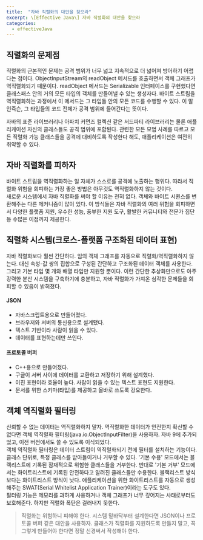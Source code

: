 ```yaml
---
title:  "자바 직렬화의 대안을 찾으라"
excerpt: \[Effective Java\] 자바 직렬화의 대안을 찾으라
categories:
  - effectiveJava
---
```


## 직렬화의 문제점
직렬화의 근본적인 문제는 공격 범위가 너무 넓고 지속적으로 더 넓어져 방어하기 어렵다는 점이다. ObjectInputStream의 readObject 메서드를 호출하면서 객체 그래프가 역직렬화되기 때문이다. readObject 메서드는 Serializable 인터페이스를 구현했다면 클래스패스 안의 거의 모든 타입의 객체를 만들어낼 수 있는 생성자다. 바이트 스트림을 역직렬화하는 과정에서 이 메서드는 그 타입들 안의 모든 코드를 수행할 수 있다. 이 말인즉슨, 그 타입들의 코드 전체가 공격 범위에 들어간다는 뜻이다.  

자바의 표준 라이브러리나 아파치 커먼즈 컬렉션 같은 서드파티 라이브러리는 물론 애플리케이션 자신의 클래스들도 공격 범위에 포함된다. 관련한 모든 모범 사례를 따르고 모든 직렬화 가능 클래스들을 공격에 대비하도록 작성한다 해도, 애플리케이션은 여전히 취약할 수 있다.

## 자바 직렬화를 피하자
바이트 스트림을 역직렬화하는 일 자체가 스스로를 공격에 노출하는 행위다. 따라서 직렬화 위험을 회피하는 가장 좋은 방법은 아무것도 역직렬화하지 않는 것이다.  
새로운 시스템에서 자바 직렬화를 써야 할 이유는 전혀 없다. 객체와 바이트 시퀀스를 변환해주는 다른 메커니즘이 많이 있다. 이 방식들은 자바 직렬화의 여러 위험을 회피하면서 다양한 플랫폼 지원, 우수한 성능, 풍부한 지원 도구, 활발한 커뮤니티와 전문가 집단 등 수많은 이점까지 제공한다.

## 직렬화 시스템(크로스-플랫폼 구조화된 데이터 표현)
자바 직렬화보다 훨씬 간단하다. 임의 객체 그래프를 자동으로 직렬화/역직렬화하지 않는다. 대신 속성-값 쌍의 집합으로 구성된 간단하고 구조화된 데이터 객체를 사용한다. 그리고 기본 타입 몇 개와 배열 타입만 지원할 뿐이다. 이런 간단한 추상화만으로도 아주 강력한 분산 시스템을 구축하기에 충분하고, 자바 직렬화가 가져온 심각한 문제들을 회피할 수 있음이 밝혀졌다.

#### JSON
- 자바스크립트용으로 만들어졌다.
- 브라우저와 서버의 통신용으로 설계됐다.
- 텍스트 기반이라 사람이 읽을 수 있다.
- 데이터를 표현하는데만 쓰인다.

#### 프로토콜 버퍼
- C++용으로 만들어졌다.
- 구글이 서버 사이에 데이터를 교환하고 저장하기 위해 설계했다.
- 이진 표현이라 효율이 높다. 사람이 읽을 수 있는 텍스트 표현도 지원한다.
- 문서를 위한 스키마(타입)를 제공하고 올바로 쓰도록 강요한다.


## 객체 역직렬화 필터링
신뢰할 수 없는 데이터는 역직렬화하지 말자. 역직렬화한 데이터가 안전한지 확신할 수 없다면 객체 역직렬화 필터링(java.io.ObjectInputFilter)을 사용하자. 자바 9에 추가되었고, 이전 버전에서도 쓸 수 있도록 이식되었다.  
객체 역직렬화 필터링은 데이터 스트림이 역직렬화되기 전에 필터를 설치하는 기능이다. 클래스 단위로, 특정 클래스를 받아들이거나 거부할 수 있다. '기본 수용' 모드에서는 블랙리스트에 기록된 잠재적으로 위험한 클래스들을 거부한다. 반대로 '기본 거부' 모드에서는 화이트리스트에 기록된 안전하다고 알려진 클래스들만 수용한다. 블랙리스트 방식보다는 화이트리스트 방식이 낫다. 애플리케이션을 위한 화이트리스트를 자동으로 생성해주는 SWAT(Serial Whitelist Application Trainer)이라는 도구도 있다.  
필터링 기능은 메모리를 과하게 사용하거나 객체 그래프가 너무 깊어지는 사태로부터도 보호해준다. 하지만 직렬화 폭탄은 걸러내지 못한다.

> 직렬화는 위험하니 피해야 한다. 시스템 밑바닥부터 설계한다면 JSON이나 프로토콜 버퍼 같은 대안을 사용하자. 클래스가 직렬화를 지원하도록 만들지 말고, 꼭 그렇게 만들어야 한다면 정말 신경써서 작성해야 한다.